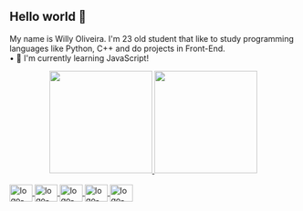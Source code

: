 ## Hello world 👾
My name is Willy Oliveira. I'm 23 old student that like to study programming languages like Python, C++ and do projects in Front-End. <br>
• 🌱 I'm currently learning JavaScript!


<div align="center">
  <a href="https://github.com/larspava">
  <img height="180em" src="https://github-readme-stats.vercel.app/api?username=larspava&show_icons=true&theme=tokyonight&include_all_commits=true&count_private=true"/>
  <img height="180em" src="https://github-readme-stats.vercel.app/api/top-langs/?username=larspava&layout=compact&langs_count=7&theme=tokyonight"/>
</div>
  
<div style="display: inline_block transform: scale(1.2)"><br>
  <img align="center" alt="logo-HTML" height="30" width="40" src="https://cdn.jsdelivr.net/gh/devicons/devicon/icons/html5/html5-original.svg">
  <img align="center" alt="logo-CSS" height="30" width="40" src="https://cdn.jsdelivr.net/gh/devicons/devicon/icons/css3/css3-original.svg" />
  <img align="center" alt="logo-Js" height="30" width="40" src="https://cdn.jsdelivr.net/gh/devicons/devicon/icons/javascript/javascript-original.svg">
  <img align="center" alt="logo-Python" height="30" width="40" src="https://cdn.jsdelivr.net/gh/devicons/devicon/icons/python/python-original.svg">
  <img align="center" alt="logo-Cplusplus" height="30" width="40" src="https://cdn.jsdelivr.net/gh/devicons/devicon/icons/cplusplus/cplusplus-original.svg">
</div>
  
